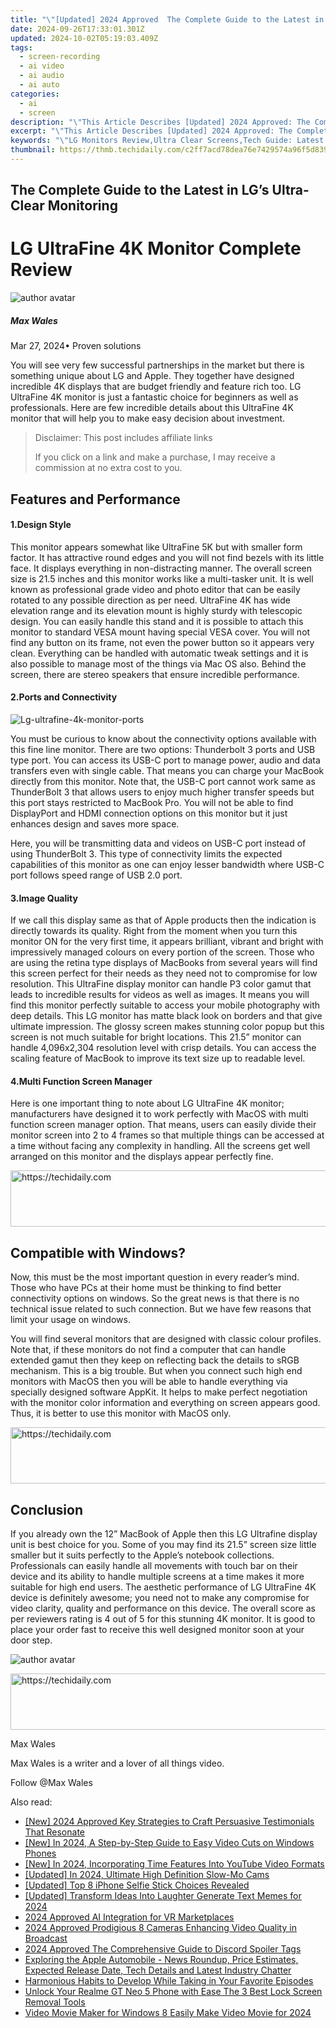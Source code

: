 ```yaml
---
title: "\"[Updated] 2024 Approved  The Complete Guide to the Latest in LG’s Ultra-Clear Monitoring\""
date: 2024-09-26T17:33:01.301Z
updated: 2024-10-02T05:19:03.409Z
tags: 
  - screen-recording
  - ai video
  - ai audio
  - ai auto
categories: 
  - ai
  - screen
description: "\"This Article Describes [Updated] 2024 Approved: The Complete Guide to the Latest in LG’s Ultra-Clear Monitoring\""
excerpt: "\"This Article Describes [Updated] 2024 Approved: The Complete Guide to the Latest in LG’s Ultra-Clear Monitoring\""
keywords: "\"LG Monitors Review,Ultra Clear Screens,Tech Guide: Latest LG Displays,Ultra-Clear Display Technology,LG’s Top Monitors Guide,Innovative LG Screen Monitoring,Ultimate LG Monitor Guide\""
thumbnail: https://thmb.techidaily.com/c2ff7acd78dea76e7429574a96f5d83925797a8b18bf953373ef1ee065acd190.jpg
---
```


## The Complete Guide to the Latest in LG’s Ultra-Clear Monitoring

# LG UltraFine 4K Monitor Complete Review

![author avatar](https://images.wondershare.com/filmora/article-images/max-wales-author.jpg)

##### Max Wales

 Mar 27, 2024• Proven solutions

 You will see very few successful partnerships in the market but there is something unique about LG and Apple. They together have designed incredible 4K displays that are budget friendly and feature rich too. LG UltraFine 4K monitor is just a fantastic choice for beginners as well as professionals. Here are few incredible details about this UltraFine 4K monitor that will help you to make easy decision about investment.

>  Disclaimer: This post includes affiliate links
>
>  If you click on a link and make a purchase, I may receive a commission at no extra cost to you.
>

## Features and Performance

#### 1.Design Style

 This monitor appears somewhat like UltraFine 5K but with smaller form factor. It has attractive round edges and you will not find bezels with its little face. It displays everything in non-distracting manner. The overall screen size is 21.5 inches and this monitor works like a multi-tasker unit. It is well known as professional grade video and photo editor that can be easily rotated to any possible direction as per need. UltraFine 4K has wide elevation range and its elevation mount is highly sturdy with telescopic design. You can easily handle this stand and it is possible to attach this monitor to standard VESA mount having special VESA cover. You will not find any button on its frame, not even the power button so it appears very clean. Everything can be handled with automatic tweak settings and it is also possible to manage most of the things via Mac OS also. Behind the screen, there are stereo speakers that ensure incredible performance.

#### 2.Ports and Connectivity

![Lg-ultrafine-4k-monitor-ports](https://images.wondershare.com/filmora/article-images/lg-ultrafine-4k-monitor-ports.jpg)

 You must be curious to know about the connectivity options available with this fine line monitor. There are two options: Thunderbolt 3 ports and USB type port. You can access its USB-C port to manage power, audio and data transfers even with single cable. That means you can charge your MacBook directly from this monitor. Note that, the USB-C port cannot work same as ThunderBolt 3 that allows users to enjoy much higher transfer speeds but this port stays restricted to MacBook Pro. You will not be able to find DisplayPort and HDMI connection options on this monitor but it just enhances design and saves more space.

 Here, you will be transmitting data and videos on USB-C port instead of using ThunderBolt 3\. This type of connectivity limits the expected capabilities of this monitor as one can enjoy lesser bandwidth where USB-C port follows speed range of USB 2.0 port.

#### 3.Image Quality

 If we call this display same as that of Apple products then the indication is directly towards its quality. Right from the moment when you turn this monitor ON for the very first time, it appears brilliant, vibrant and bright with impressively managed colours on every portion of the screen. Those who are using the retina type displays of MacBooks from several years will find this screen perfect for their needs as they need not to compromise for low resolution. This UltraFine display monitor can handle P3 color gamut that leads to incredible results for videos as well as images. It means you will find this monitor perfectly suitable to access your mobile photography with deep details. This LG monitor has matte black look on borders and that give ultimate impression. The glossy screen makes stunning color popup but this screen is not much suitable for bright locations. This 21.5” monitor can handle 4,096x2,304 resolution level with crisp details. You can access the scaling feature of MacBook to improve its text size up to readable level.

#### 4.Multi Function Screen Manager

 Here is one important thing to note about LG UltraFine 4K monitor; manufacturers have designed it to work perfectly with MacOS with multi function screen manager option. That means, users can easily divide their monitor screen into 2 to 4 frames so that multiple things can be accessed at a time without facing any complexity in handling. All the screens get well arranged on this monitor and the displays appear perfectly fine.

<!-- affiliate ads begin -->
<a href="https://appsumo.8odi.net/c/5597632/2144283/7443" target="_top" id="2144283">
  <img src="//a.impactradius-go.com/display-ad/7443-2144283" border="0" alt="https://techidaily.com" width="600" height="90"/>
</a>
<img height="0" width="0" src="https://appsumo.8odi.net/i/5597632/2144283/7443" style="position:absolute;visibility:hidden;" border="0" />
<!-- affiliate ads end -->

## Compatible with Windows?

 Now, this must be the most important question in every reader’s mind. Those who have PCs at their home must be thinking to find better connectivity options on windows. So the great news is that there is no technical issue related to such connection. But we have few reasons that limit your usage on windows.

 You will find several monitors that are designed with classic colour profiles. Note that, if these monitors do not find a computer that can handle extended gamut then they keep on reflecting back the details to sRGB mechanism. This is a big trouble. But when you connect such high end monitors with MacOS then you will be able to handle everything via specially designed software AppKit. It helps to make perfect negotiation with the monitor color information and everything on screen appears good. Thus, it is better to use this monitor with MacOS only.

<!-- affiliate ads begin -->
<a href="https://ephamedtechinc.pxf.io/c/5597632/2136624/26400" target="_top" id="2136624">
  <img src="//a.impactradius-go.com/display-ad/26400-2136624" border="0" alt="https://techidaily.com" width="728" height="90"/>
</a>
<img height="0" width="0" src="https://ephamedtechinc.pxf.io/i/5597632/2136624/26400" style="position:absolute;visibility:hidden;" border="0" />
<!-- affiliate ads end -->

## Conclusion

 If you already own the 12” MacBook of Apple then this LG Ultrafine display unit is best choice for you. Some of you may find its 21.5” screen size little smaller but it suits perfectly to the Apple’s notebook collections. Professionals can easily handle all movements with touch bar on their device and its ability to handle multiple screens at a time makes it more suitable for high end users. The aesthetic performance of LG UltraFine 4K device is definitely awesome; you need not to make any compromise for video clarity, quality and performance on this device. The overall score as per reviewers rating is 4 out of 5 for this stunning 4K monitor. It is good to place your order fast to receive this well designed monitor soon at your door step.

![author avatar](https://images.wondershare.com/filmora/article-images/max-wales-author.jpg)

<!-- affiliate ads begin -->
<a href="https://appsumo.8odi.net/c/5597632/2044585/7443" target="_top" id="2044585">
  <img src="//a.impactradius-go.com/display-ad/7443-2044585" border="0" alt="https://techidaily.com" width="728" height="90"/>
</a>
<img height="0" width="0" src="https://appsumo.8odi.net/i/5597632/2044585/7443" style="position:absolute;visibility:hidden;" border="0" />
<!-- affiliate ads end -->

Max Wales

Max Wales is a writer and a lover of all things video.

Follow @Max Wales


<ins class="adsbygoogle"
     style="display:block"
     data-ad-format="autorelaxed"
     data-ad-client="ca-pub-7571918770474297"
     data-ad-slot="1223367746"></ins>



<ins class="adsbygoogle"
     style="display:block"
     data-ad-client="ca-pub-7571918770474297"
     data-ad-slot="8358498916"
     data-ad-format="auto"
     data-full-width-responsive="true"></ins>


<span class="atpl-alsoreadstyle">Also read:</span>
<div><ul>
<li><a href="https://fox-direct.techidaily.com/new-2024-approved-key-strategies-to-craft-persuasive-testimonials-that-resonate/"><u>[New] 2024 Approved Key Strategies to Craft Persuasive Testimonials That Resonate</u></a></li>
<li><a href="https://fox-blue.techidaily.com/new-in-2024-a-step-by-step-guide-to-easy-video-cuts-on-windows-phones/"><u>[New] In 2024, A Step-by-Step Guide to Easy Video Cuts on Windows Phones</u></a></li>
<li><a href="https://fox-direct.techidaily.com/new-in-2024-incorporating-time-features-into-youtube-video-formats/"><u>[New] In 2024, Incorporating Time Features Into YouTube Video Formats</u></a></li>
<li><a href="https://fox-direct.techidaily.com/updated-in-2024-ultimate-high-definition-slow-mo-cams/"><u>[Updated] In 2024, Ultimate High Definition Slow-Mo Cams</u></a></li>
<li><a href="https://fox-direct.techidaily.com/updated-top-8-iphone-selfie-stick-choices-revealed/"><u>[Updated] Top 8 iPhone Selfie Stick Choices Revealed</u></a></li>
<li><a href="https://fox-direct.techidaily.com/updated-transform-ideas-into-laughter-generate-text-memes-for-2024/"><u>[Updated] Transform Ideas Into Laughter Generate Text Memes for 2024</u></a></li>
<li><a href="https://article-tips.techidaily.com/2024-approved-ai-integration-for-vr-marketplaces/"><u>2024 Approved AI Integration for VR Marketplaces</u></a></li>
<li><a href="https://extra-support.techidaily.com/2024-approved-prodigious-8-cameras-enhancing-video-quality-in-broadcast/"><u>2024 Approved Prodigious 8 Cameras Enhancing Video Quality in Broadcast</u></a></li>
<li><a href="https://discord-videos.techidaily.com/2024-approved-the-comprehensive-guide-to-discord-spoiler-tags/"><u>2024 Approved The Comprehensive Guide to Discord Spoiler Tags</u></a></li>
<li><a href="https://tech-renaissance.techidaily.com/exploring-the-apple-automobile-news-roundup-price-estimates-expected-release-date-tech-details-and-latest-industry-chatter/"><u>Exploring the Apple Automobile - News Roundup, Price Estimates, Expected Release Date, Tech Details and Latest Industry Chatter</u></a></li>
<li><a href="https://extra-hints.techidaily.com/harmonious-habits-to-develop-while-taking-in-your-favorite-episodes/"><u>Harmonious Habits to Develop While Taking in Your Favorite Episodes</u></a></li>
<li><a href="https://easy-unlock-android.techidaily.com/unlock-your-realme-gt-neo-5-phone-with-ease-the-3-best-lock-screen-removal-tools-by-drfone-android/"><u>Unlock Your Realme GT Neo 5 Phone with Ease The 3 Best Lock Screen Removal Tools</u></a></li>
<li><a href="https://fox-direct.techidaily.com/video-movie-maker-for-windows-8-easily-make-video-movie-for-2024/"><u>Video Movie Maker for Windows 8 Easily Make Video Movie for 2024</u></a></li>
</ul></div>

